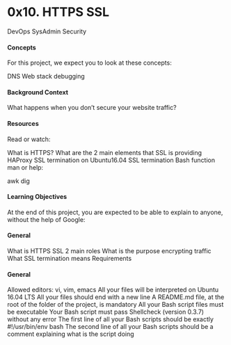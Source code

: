 # 0x10. HTTPS SSL

DevOps SysAdmin Security

#### Concepts
For this project, we expect you to look at these concepts:

DNS
Web stack debugging


#### Background Context
What happens when you don’t secure your website traffic?


#### Resources
Read or watch:

What is HTTPS?
What are the 2 main elements that SSL is providing
HAProxy SSL termination on Ubuntu16.04
SSL termination
Bash function
man or help:

awk
dig
#### Learning Objectives
At the end of this project, you are expected to be able to explain to anyone, without the help of Google:

#### General
What is HTTPS SSL 2 main roles
What is the purpose encrypting traffic
What SSL termination means
Requirements
#### General
Allowed editors: vi, vim, emacs
All your files will be interpreted on Ubuntu 16.04 LTS
All your files should end with a new line
A README.md file, at the root of the folder of the project, is mandatory
All your Bash script files must be executable
Your Bash script must pass Shellcheck (version 0.3.7) without any error
The first line of all your Bash scripts should be exactly #!/usr/bin/env bash
The second line of all your Bash scripts should be a comment explaining what is the script doing
